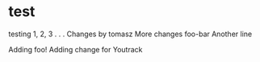 test
====

testing 1, 2, 3
.
.
.
Changes by tomasz
More changes
foo-bar
Another line

Adding foo!
Adding change for Youtrack
